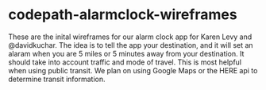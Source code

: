 # codepath-alarmclock-wireframes

These are the inital wireframes for our alarm clock app for Karen Levy and @davidkuchar.
The idea is to tell the app your destination, and it will set an alaram when you are 5 miles or 5 minutes away from your destination. It should take into account traffic and mode of travel. This is most helpful when using public transit. We plan on using Google Maps or the HERE api to determine transit information.

